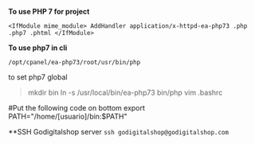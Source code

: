 **To use PHP 7 for project**

`
<IfModule mime_module>
  AddHandler application/x-httpd-ea-php73 .php .php7 .phtml
</IfModule>
`

**To use php7 in cli**

`/opt/cpanel/ea-php73/root/usr/bin/php`


to set php7 global 
> mkdir bin
> ln -s /usr/local/bin/ea-php73 bin/php
> vim .bashrc

#Put the following code on bottom
export PATH="/home/[usuario]/bin:$PATH"


**SSH Godigitalshop server
`ssh godigitalshop@godigitalshop.com`
